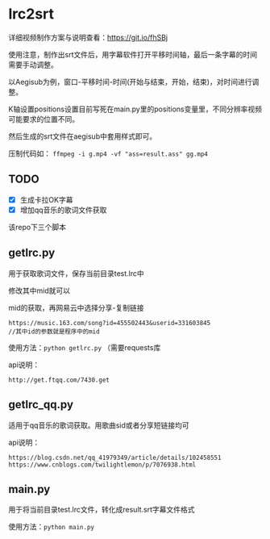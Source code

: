 # lrc2srt

详细视频制作方案与说明查看：https://git.io/fhSBj

使用注意，制作出srt文件后，用字幕软件打开平移时间轴，最后一条字幕的时间需要手动调整。

以Aegisub为例，窗口-平移时间-时间(开始与结束，开始，结束)，对时间进行调整。

K轴设置positions设置目前写死在main.py里的positions变量里，不同分辨率视频可能要求的位置不同。

然后生成的srt文件在aegisub中套用样式即可。

压制代码如： `ffmpeg -i g.mp4 -vf "ass=result.ass" gg.mp4`

## TODO
- [x] 生成卡拉OK字幕
- [x] 增加qq音乐的歌词文件获取

该repo下三个脚本

## getlrc.py

用于获取歌词文件，保存当前目录test.lrc中

修改其中mid就可以

mid的获取，再网易云中选择分享-复制链接

```
https://music.163.com/song?id=455502443&userid=331603845
//其中id的参数就是程序中的mid
```

使用方法：`python getlrc.py` （需要requests库

api说明：

```
http://get.ftqq.com/7430.get
```

## getlrc_qq.py

适用于qq音乐的歌词获取。用歌曲sid或者分享短链接均可

api说明：

```
https://blog.csdn.net/qq_41979349/article/details/102458551
https://www.cnblogs.com/twilightlemon/p/7076938.html
```

## main.py

用于将当前目录test.lrc文件，转化成result.srt字幕文件格式

使用方法：`python main.py`